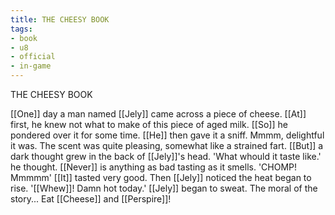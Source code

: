 ```yaml
---
title: THE CHEESY BOOK
tags:
- book
- u8
- official
- in-game
---
```


THE CHEESY BOOK  
  
[[One]] day a man named [[Jely]] came across a piece of cheese. [[At]] first, he knew not what to make of this piece of aged milk. [[So]] he pondered over it for some time. [[He]] then gave it a sniff. Mmmm, delightful it was. The scent was quite pleasing, somewhat like a strained fart. [[But]] a dark thought grew in the back of [[Jely]]'s head. 'What whould it taste like.' he thought. [[Never]] is anything as bad tasting as it smells. 'CHOMP! Mmmmm' [[It]] tasted very good. Then [[Jely]] noticed the heat began to rise. '[[Whew]]! Damn hot today.' [[Jely]] began to sweat. The moral of the story... Eat [[Cheese]] and [[Perspire]]!  